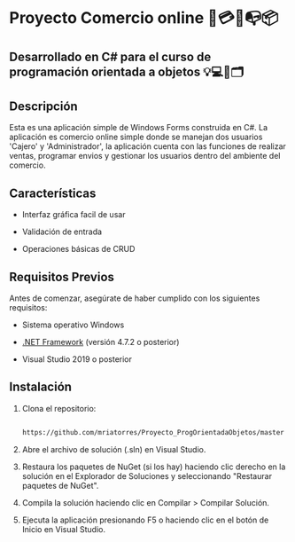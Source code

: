 # Proyecto Comercio online 🛒💳🚚📭📦
## Desarrollado en C# para el curso de programación orientada a objetos 💡💻🔗🗂

## Descripción


Esta es una aplicación simple de Windows Forms construida en C#. La aplicación es comercio online simple donde se manejan dos usuarios 'Cajero' y 'Administrador', la aplicación cuenta con las funciones de realizar ventas, programar envios y gestionar los usuarios dentro del ambiente del comercio.


## Características


- Interfaz gráfica facil de usar

- Validación de entrada

- Operaciones básicas de CRUD


## Requisitos Previos


Antes de comenzar, asegúrate de haber cumplido con los siguientes requisitos:


- Sistema operativo Windows

- [.NET Framework](https://dotnet.microsoft.com/download/dotnet-framework) (versión 4.7.2 o posterior)

- Visual Studio 2019 o posterior


## Instalación


1. Clona el repositorio:

   ```bash

   https://github.com/mriatorres/Proyecto_ProgOrientadaObjetos/master


2. Abre el archivo de solución (.sln) en Visual Studio.

3. Restaura los paquetes de NuGet (si los hay) haciendo clic derecho en la solución en el Explorador de Soluciones y seleccionando "Restaurar paquetes de NuGet".

4. Compila la solución haciendo clic en Compilar > Compilar Solución.

5. Ejecuta la aplicación presionando F5 o haciendo clic en el botón de Inicio en Visual Studio.

